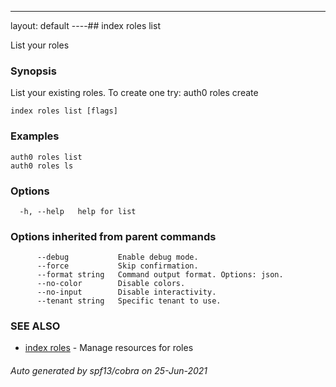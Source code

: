 ---
layout: default
----## index roles list

List your roles

### Synopsis

List your existing roles. To create one try:
auth0 roles create

```
index roles list [flags]
```

### Examples

```
auth0 roles list
auth0 roles ls
```

### Options

```
  -h, --help   help for list
```

### Options inherited from parent commands

```
      --debug           Enable debug mode.
      --force           Skip confirmation.
      --format string   Command output format. Options: json.
      --no-color        Disable colors.
      --no-input        Disable interactivity.
      --tenant string   Specific tenant to use.
```

### SEE ALSO

* [index roles](index_roles.md)	 - Manage resources for roles

###### Auto generated by spf13/cobra on 25-Jun-2021
